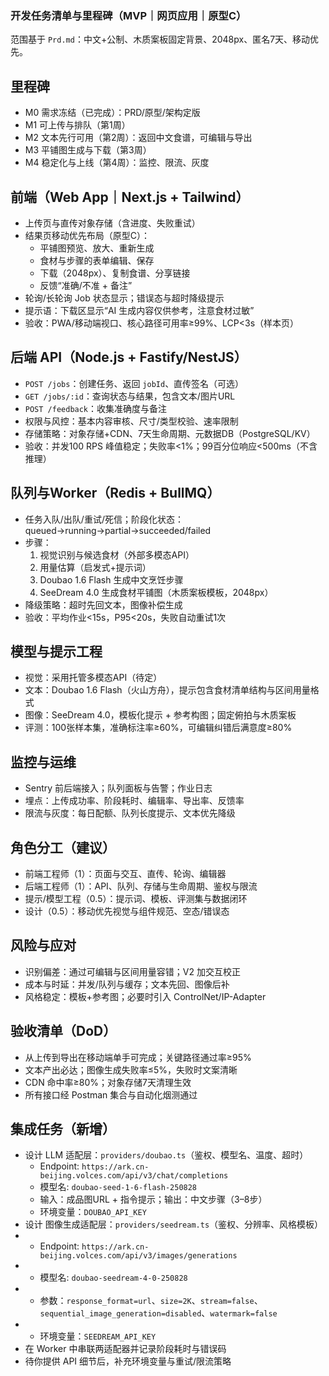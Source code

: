 ### 开发任务清单与里程碑（MVP｜网页应用｜原型C）

范围基于 `Prd.md`：中文+公制、木质案板固定背景、2048px、匿名7天、移动优先。

## 里程碑
- M0 需求冻结（已完成）：PRD/原型/架构定版
- M1 可上传与排队（第1周）
- M2 文本先行可用（第2周）：返回中文食谱，可编辑与导出
- M3 平铺图生成与下载（第3周）
- M4 稳定化与上线（第4周）：监控、限流、灰度

## 前端（Web App｜Next.js + Tailwind）
- 上传页与直传对象存储（含进度、失败重试）
- 结果页移动优先布局（原型C）：
  - 平铺图预览、放大、重新生成
  - 食材与步骤的表单编辑、保存
  - 下载（2048px）、复制食谱、分享链接
  - 反馈“准确/不准 + 备注”
- 轮询/长轮询 Job 状态显示；错误态与超时降级提示
- 提示语：下载区显示“AI 生成内容仅供参考，注意食材过敏”
- 验收：PWA/移动端视口、核心路径可用率≥99%、LCP<3s（样本页）

## 后端 API（Node.js + Fastify/NestJS）
- `POST /jobs`：创建任务、返回 `jobId`、直传签名（可选）
- `GET /jobs/:id`：查询状态与结果，包含文本/图片URL
- `POST /feedback`：收集准确度与备注
- 权限与风控：基本内容审核、尺寸/类型校验、速率限制
- 存储策略：对象存储+CDN、7天生命周期、元数据DB（PostgreSQL/KV）
- 验收：并发100 RPS 峰值稳定；失败率<1%；99百分位响应<500ms（不含推理）

## 队列与Worker（Redis + BullMQ）
- 任务入队/出队/重试/死信；阶段化状态：queued→running→partial→succeeded/failed
- 步骤：
  1) 视觉识别与候选食材（外部多模态API）
  2) 用量估算（启发式+提示词）
  3) Doubao 1.6 Flash 生成中文烹饪步骤
  4) SeeDream 4.0 生成食材平铺图（木质案板模板，2048px）
- 降级策略：超时先回文本，图像补偿生成
- 验收：平均作业<15s，P95<20s，失败自动重试1次

## 模型与提示工程
- 视觉：采用托管多模态API（待定）
- 文本：Doubao 1.6 Flash（火山方舟），提示包含食材清单结构与区间用量格式
- 图像：SeeDream 4.0，模板化提示 + 参考构图；固定俯拍与木质案板
- 评测：100张样本集，准确标注率≥60%，可编辑纠错后满意度≥80%

## 监控与运维
- Sentry 前后端接入；队列面板与告警；作业日志
- 埋点：上传成功率、阶段耗时、编辑率、导出率、反馈率
- 限流与灰度：每日配额、队列长度提示、文本优先降级

## 角色分工（建议）
- 前端工程师（1）：页面与交互、直传、轮询、编辑器
- 后端工程师（1）：API、队列、存储与生命周期、鉴权与限流
- 提示/模型工程（0.5）：提示词、模板、评测集与数据闭环
- 设计（0.5）：移动优先视觉与组件规范、空态/错误态

## 风险与应对
- 识别偏差：通过可编辑与区间用量容错；V2 加交互校正
- 成本与时延：并发/队列与缓存；文本先回、图像后补
- 风格稳定：模板+参考图；必要时引入 ControlNet/IP-Adapter

## 验收清单（DoD）
- 从上传到导出在移动端单手可完成；关键路径通过率≥95%
- 文本产出必达；图像生成失败率≤5%，失败时文案清晰
- CDN 命中率≥80%；对象存储7天清理生效
- 所有接口经 Postman 集合与自动化烟测通过

## 集成任务（新增）
- 设计 LLM 适配层：`providers/doubao.ts`（鉴权、模型名、温度、超时）
  - Endpoint: `https://ark.cn-beijing.volces.com/api/v3/chat/completions`
  - 模型名: `doubao-seed-1-6-flash-250828`
  - 输入：成品图URL + 指令提示；输出：中文步骤（3–8步）
  - 环境变量：`DOUBAO_API_KEY`
- 设计 图像生成适配层：`providers/seedream.ts`（鉴权、分辨率、风格模板）
-   - Endpoint: `https://ark.cn-beijing.volces.com/api/v3/images/generations`
-   - 模型名: `doubao-seedream-4-0-250828`
-   - 参数：`response_format=url`、`size=2K`、`stream=false`、`sequential_image_generation=disabled`、`watermark=false`
-   - 环境变量：`SEEDREAM_API_KEY`
- 在 Worker 中串联两适配器并记录阶段耗时与错误码
- 待你提供 API 细节后，补充环境变量与重试/限流策略



